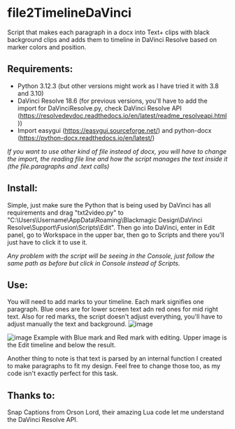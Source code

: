 # file2TimelineDaVinci
Script that makes each paragraph in a docx into Text+ clips with black background clips and adds them to timeline in DaVinci Resolve based on marker colors and position.

## Requirements:
- Python 3.12.3 (but other versions might work as I have tried it with 3.8 and 3.10)
- DaVinci Resolve 18.6 (for previous versions, you'll have to add the import for DaVinciResolve.py, check DaVinci Resolve API (https://resolvedevdoc.readthedocs.io/en/latest/readme_resolveapi.html))
- Import easygui (https://easygui.sourceforge.net/) and python-docx (https://python-docx.readthedocs.io/en/latest/)

*If you want to use other kind of file instead of docx, you will have to change the import, the reading file line and 
how the script manages the text inside it (the file.paragraphs and .text calls)*

## Install:
Simple, just make sure the Python that is being used by DaVinci has all requirements and drag "txt2video.py" to "C:\Users\Username\AppData\Roaming\Blackmagic Design\DaVinci Resolve\Support\Fusion\Scripts\Edit".
Then go into DaVinci, enter in Edit panel, go to Workspace in the upper bar, then go to Scripts and there you'll just have to click it to use it.

*Any problem with the script will be seeing in the Console, just follow the same path as before but click in Console instead of Scripts.*

## Use:
You will need to add marks to your timeline. Each mark signifies one paragraph. Blue ones are for lower screen text adn red ones for mid right text. Also for red marks, the script doesn't adjust everything,
you'll have to adjust manually the text and background.
![image](https://github.com/GabrielGutiP/file2TimelineDaVinci/assets/146023114/dea9a2ed-b61d-4e0a-9012-c6f5e4ab0148)

![image](https://github.com/GabrielGutiP/file2TimelineDaVinci/assets/146023114/f562874c-965b-455d-8f20-2a15cd6c8d27)
Example with Blue mark and Red mark with editing. Upper image is the Edit timeline and below the result.

Another thing to note is that text is parsed by an internal function I created to make paragraphs to fit my design. Feel free to change those too, as my code isn't exactly perfect for this task.

## Thanks to:
Snap Captions from Orson Lord, their amazing Lua code let me understand the DaVinci Resolve API.
